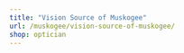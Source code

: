 ```yaml
---
title: "Vision Source of Muskogee"
url: /muskogee/vision-source-of-muskogee/
shop: optician
---
```


